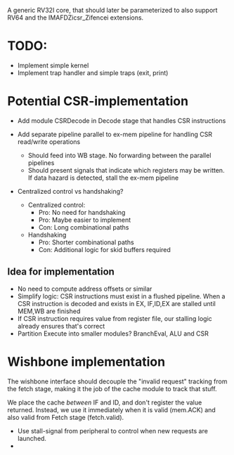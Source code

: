 A generic RV32I core, that should later be parameterized to also support RV64 and the IMAFDZicsr_Zifencei extensions.

# TODO:
- Implement simple kernel
- Implement trap handler and simple traps (exit, print)
  
# Potential CSR-implementation
- Add module CSRDecode in Decode stage that handles CSR instructions
- Add separate pipeline parallel to ex-mem pipeline for handling CSR read/write operations
  - Should feed into WB stage. No forwarding between the parallel pipelines
  - Should present signals that indicate which registers may be written. If data hazard is detected, stall the ex-mem pipeline

- Centralized control vs handshaking?
  - Centralized control: 
    - Pro: No need for handshaking
    - Pro: Maybe easier to implement
    - Con: Long combinational paths
  - Handshaking
    - Pro: Shorter combinational paths
    - Con: Additional logic for skid buffers required


## Idea for implementation
- No need to compute address offsets or similar
- Simplify logic: CSR instructions must exist in a flushed pipeline. When a CSR instruction is decoded
  and exists in EX, IF,ID,EX are stalled until MEM,WB are finished
- If CSR instruction requires value from register file, our stalling logic already ensures that's correct
- Partition Execute into smaller modules? BranchEval, ALU and CSR


# Wishbone implementation
The wishbone interface should decouple the "invalid request" tracking from
the fetch stage, making it the job of the cache module to track that stuff.

We place the cache *between* IF and ID, and don't register the value returned.
Instead, we use it immediately when it is valid (mem.ACK) and also valid from
Fetch stage (fetch.valid).

- Use stall-signal from peripheral to control when new requests are launched.
- 